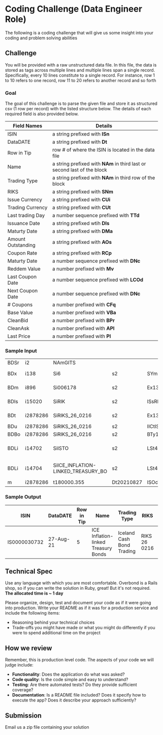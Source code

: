 # Coding Challenge (Data Engineer Role)
The following is a coding challenge that will give us some insight into your coding and problem solving abilities

## Challenge
You will be provided with a raw unstructured data file. In this file, the data is stored as tags across multiple lines and multiple lines span a single record. Specifically, every 10 lines constitute to a single record.
For instance, row 1 to 10 refers to one record, row 11 to 20 refers to another record and so forth 

### Goal
The goal of this challenge is to parse the given file and store it as structured csv (1 row per record) with the listed structure below. The details of each required field is also provided below.

| Field Names | Details |
|-------------|----------|
| ISIN | a string prefixed with **ISn** |
| DataDATE | a string prefixed with **Dt** |
| Row in Tip | row # of where the ISIN is located in the data file |
| Name | a string prefixed with **NAm** in third last or second last of the block | 
| Trading Type | a string prefixed with **NAm** in third row of the block |
| RIKS | a string prefixed with **SNm** | 
| Issue Currency | a string prefixed with **CUi** | 
| Trading Currency | a string prefixed with **CUt** |
| Last trading Day | a number sequence prefixed with **TTd** |
| Issuance Date | a string prefixed wtih **DIs** |
| Maturty Date | a string prefixed with **DMa** | 
| Amount Outstanding | a string prefixed with **AOs** |
| Coupon Rate | a string prefixed with **RCp** |
| Maturty Date | a number sequence prefixed with **DNc** |
| Reddem Value | a number prefixed with **Mv** |
| Last Coupon Date | a number sequence prefixed with **LCOd** |
| Next Coupon Date | a number sequence prefixed with **DNc** |
| # Coupons | a number prefixed with **CFq** |
| Base Value | a number prefixed with **VBa** | 
| CleanBid | a number prefixed with **BPr** | 
| CleanAsk | a number prefixed with **APl** |
| Last Price | a number prefixed with **Pl** |

### Sample Input
| | | | | | | | | | | | | | | | | | | | | | | | | | | | | | | | | | | | | | | | | | | | | | | | | | |
|---|---|---|---|---|---|---|---|---|---|---|---|---|---|---|---|---|---|---|---|---|---|---|---|---|---|---|---|---|---|---|---|---|---|---|---|---|---|---|---|---|---|---|---|---|---|---|---|---|---|
| BDSr | i2 | NAmGITS |
| BDx | i138 | Si6 | s2 | SYmIS | NAmNasdaq Iceland hf. | CNyIS | MIcXICE |
| BDm | i896 | Si006178 | s2 | Ex138 | NAmIceland Cash Bond Trading | SYmICECB | TOTa+0000 | LDa20190406 | MIcXICE |
| BDIs | i15020 | SiRIK | s2 | ISsRIK | NAmRíkissjóður Íslands | CNyIS | MLEi254900IPCJWRC6XAJN15 |
| BDt | i2878286 | SiRIKS_26_0216 | s2 | Ex138 | Mk896 | INiRIK013ICECBCSH | SYmRIKS 26 0216 | NAmRíkissjóður 26 0216 | SNmRIKS 26 0216 | ISnIS0000030732 | ISi15020 | ISsRIK | CUiISK | CUtISK | PRt3 | VOd2 | LDa20181129 | Cf1 | TTd20260216 | CFcDBFTFR | IEtBullet loan | NMv1 | ITSz347 | NDp4 | NDc3 | MPmN | MPaN | NDTp4 | NDTc3 | CLId21232 | CNyIS | ITStN | SSc2 | STy4 | AUmY | TRaY | INrY | PTaN | PTb2 | OXCl0 | RLoY | IaN | FxN | IqN | TUsN | MSc449 | LSz1 |
| BDu | i2878286 | SiRIKS_26_0216 | s2 | IICtISIN | "FISnENDURLAN/1\ | 5 TB 20260216" | MIFrBOND | MCTyOTHR | MLIqN | MTcN | MLPr100000000 | MLPo0 | MSPo0 | MJCjN | MQu10000 | MBTyEUSB | MBPs0 | MCStN |
| BDBo | i2878286 | SiRIKS_26_0216 | s2 | BTy1 | DIs20180216 | AOs37879700000 | DMa20260216 | RCp1.5 | DNc20220216 | DCm5 | Mv100 | HaN | RDd0 | RDt1 | NRd2 | CPFrN | LCOd20260216 | Fv1 | CFq1 | Cc8 | RIxCPI_IS | FCd20190216 | VBa446.98571 | Vm1 | MDo255 | SSDaN | FIt3 | DAd20180216 |
| BDLi | i14702 | SiISTO | s2 | LSt433 | SYmISTO | NAmICE Inflation-linked Treasury Bonds | LCyISK | TCeY |
| BDLi | i14704 | SiICE_INFLATION-LINKED_TREASURY_BO | s2 | LSt434 | PAi14702 | NAmICE Inflation-linked Treasury Bonds | LCyISK | TCeN |
| m | i2878286 | t180000.355 | Dt20210827 | ISOcY | ISOtY | d0.035 | BPr106.45 | APl106.67 | Pl106.56 | Ph106.56 | LOp106.56 | Pd0.005 | q1 | o60000000 | Rq60000000 | HPm107.37 | HPMd20210803 | LPm106.4 | LPMd20210819 | HPy109.175 | HPYd20210429 | LPy106.4 | LPYd20210819 | LTd20210827 | LPd20210827 |

### Sample Output
| ISIN | DataDATE | Row in Tip | Name | Trading Type | RIKS | Issue Currency | Trading Currency | Last trading Day | Issuance Date | Maturty Date | Amount Outstanding | Coupon Rate | Maturty Date | Reddem Value | Last Coupon Date | Next Coupon Date | # Coupons | Base Value | CleanBid | CleanAsk | Last Price |
|---|---|---|---|---|---|---|---|---|---|---|---|---|---|---|---|---|---|---|---|---|---|
IS0000030732 | 27-Aug-21 | 5 | ICE Inflation-linked Treasury Bonds | Iceland Cash Bond Trading | RIKS 26 0216 | ISK | ISK | 16-Feb-26 | 16-Feb-18 | 16-Feb-26 | 37879700000 | 1.5 | 16-Feb-22 | 100 | 16-Feb-26 | 16-Feb-22 | 1 | 446.98571 | 106.45 | 106.67 | 106.56 |

## Technical Spec
Use any language with which you are most comfortable. Overbond is a Rails shop, so if you can write the solution in Ruby, great! But it's not required. **The allocated time is ~ 1 day**

Please organize, design, test and document your code as if it were going into production. Write your README as if it was for a production service and include the following items:

* Reasoning behind your technical choices
* Trade-offs you might have made or what you might do differently if you were to spend additional time on the project

## How we review
Remember, this is production level code. The aspects of your code we will judge include:

* **Functionality**: Does the application do what was asked?
* **Code quality**: Is the code simple and easy to understand?
* **Testing**: Are there automated tests? Do they provide sufficient coverage?
* **Documentation**: Is a README file included? Does it specify how to execute the app? Does it describe your approach sufficiently?

## Submission
Email us a zip file containing your solution